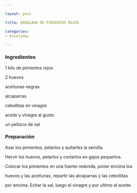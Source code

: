 ```yaml
---

layout: post

title: ENSALADA DE PIMIENTOS ROJOS

categories:
- Ensaladas

---
```


<h3>Ingredientes</h3>

1 kilo de pimientos rojos

2 huevos

aceitunas negras

alcaparras

cebollitas en vinagre

aceite y vinagre al gusto

un pellizco de sal

<h3>Preparación</h3>

Asar los pimientos, pelarlos y quitarles la semilla.

Hervir los huevos, pelarlos y cortarlos en gajos pequeños.

Colocar los pimientos en una fuente redonda, poner encima los

huevos y las aceitunas, repartir las alcaparras y las cebollitas

por encima. Echar la sal, luego el vinagre y por ultimo el aceite.